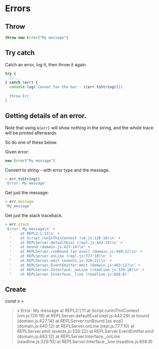 # Errors


## Throw

```javascript
throw new Error("My message")
```


## Try catch

Catch an error, log it, then throw it again.

```javascript
try {
  // ...
} catch (err) {
  console.log(`Cannot foo the bar - ${err.toString()})
  
  throw Err
}
```



## Getting details of an error.

Note that using `${err}` will show _nothing_ in the string, and the whole trace will be printed afterwards.

So do one of these below.

Given error:

```javascript
new Error("My message")
```

Convert to string - with error type and the message.

```javascript
> err.toString()
'Error: My message'
```

Get just the message:

```javascript
> err.message
'My message'
```

Get just the stack traceback.

```javascript
> err.stack
'Error: My message\n' +
  '    at REPL2:1:11\n' +
  '    at Script.runInThisContext (vm.js:120:18)\n' +
  '    at REPLServer.defaultEval (repl.js:442:29)\n' +
  '    at bound (domain.js:427:14)\n' +
  '    at REPLServer.runBound [as eval] (domain.js:440:12)\n' +
  '    at REPLServer.onLine (repl.js:777:10)\n' +
  '    at REPLServer.emit (events.js:326:22)\n' +
  '    at REPLServer.EventEmitter.emit (domain.js:483:12)\n' +
  '    at REPLServer.Interface._onLine (readline.js:329:10)\n' +
  '    at REPLServer.Interface._line (readline.js:658:8)'
```


## Create

const x = 
> x
Error: My message
    at REPL2:1:11
    at Script.runInThisContext (vm.js:120:18)
    at REPLServer.defaultEval (repl.js:442:29)
    at bound (domain.js:427:14)
    at REPLServer.runBound [as eval] (domain.js:440:12)
    at REPLServer.onLine (repl.js:777:10)
    at REPLServer.emit (events.js:326:22)
    at REPLServer.EventEmitter.emit (domain.js:483:12)
    at REPLServer.Interface._onLine (readline.js:329:10)
    at REPLServer.Interface._line (readline.js:658:8)

